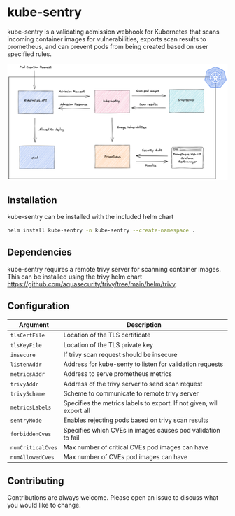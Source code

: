 # kube-sentry

kube-sentry is a validating admission webhook for Kubernetes that scans incoming container images for vulnerabilities, exports scan results to prometheus, and can prevent pods from being created based on user specified rules.

![Alt text](docs/diagrams/Architecture/kube-sentry.png?raw=true "Architecture")

## Installation

kube-sentry can be installed with the included helm chart

```bash
helm install kube-sentry -n kube-sentry --create-namespace .
```

## Dependencies

kube-sentry requires a remote trivy server for scanning container images. This can be installed using the trivy helm chart https://github.com/aquasecurity/trivy/tree/main/helm/trivy.

## Configuration

| Argument      | Description                     |
|---------------|---------------------------------|
| `tlsCertFile` | Location of the TLS certificate |
| `tlsKeyFile`  | Location of the TLS private key |
|  `insecure` | If trivy scan request should be insecure | 
| `listenAddr` | Address for kube-senty to listen for validation requests |
| `metricsAddr` | Address to serve prometheus metrics | 
| `trivyAddr` | Address of the trivy server to send scan request | 
| `trivyScheme` | Scheme to communicate to remote trivy server |
| `metricsLabels` | Specifies the metrics labels to export. If not given, will export all |
 | `sentryMode` | Enables rejecting pods based on trivy scan results |
| `forbiddenCves` | Specifies which CVEs in images causes pod validation to fail |
| `numCriticalCves` | Max number of critical CVEs pod images can have |
| `numAllowedCves` | Max number of CVEs pod images can have |


## Contributing
Contributions are always welcome. Please open an issue to discuss what you would like to change.

